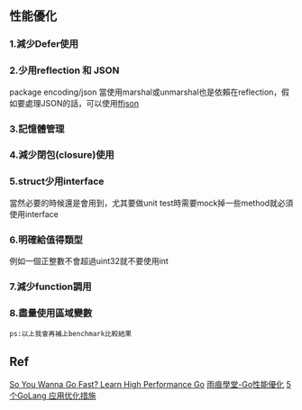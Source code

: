 ## 性能優化

### 1.減少Defer使用
### 2.少用reflection 和 JSON

package encoding/json 當使用marshal或unmarshal也是依賴在reflection，假如要處理JSON的話，可以使用[ffjson](https://github.com/pquerna/ffjson)

### 3.記憶體管理
### 4.減少閉包(closure)使用
### 5.struct少用interface

當然必要的時候還是會用到，尤其要做unit test時需要mock掉一些method就必須使用interface

### 6.明確給值得類型
例如一個正整數不會超過uint32就不要使用int

### 7.減少function調用
### 8.盡量使用區域變數



`ps:以上我會再補上benchmark比較結果`


## Ref

[So You Wanna Go Fast? Learn High Performance Go](https://dzone.com/articles/so-you-wanna-go-fast)
[雨痕學堂-Go性能優化](https://segmentfault.com/blog/qyuhen)
[5个GoLang 应用优化措施](https://www.golangnote.com/topic/83.html)
